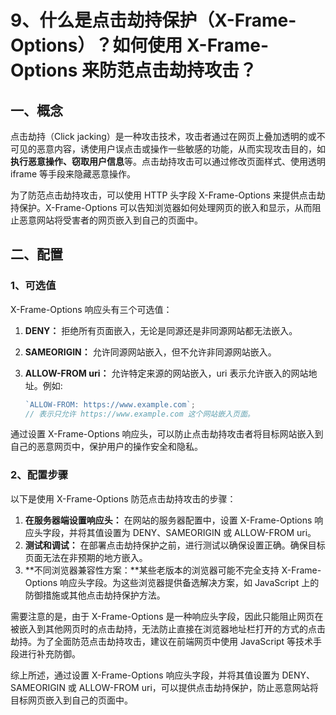 # 9、什么是点击劫持保护（X-Frame-Options）？如何使用 X-Frame-Options 来防范点击劫持攻击？

## 一、概念

点击劫持（Click jacking）是一种攻击技术，攻击者通过在网页上叠加透明的或不可见的恶意内容，诱使用户误点击或操作一些敏感的功能，从而实现攻击目的，如**执行恶意操作、窃取用户信息**等。点击劫持攻击可以通过修改页面样式、使用透明 iframe 等手段来隐藏恶意操作。

为了防范点击劫持攻击，可以使用 HTTP 头字段 X-Frame-Options 来提供点击劫持保护。X-Frame-Options 可以告知浏览器如何处理网页的嵌入和显示，从而阻止恶意网站将受害者的网页嵌入到自己的页面中。

## 二、配置

### 1、可选值

X-Frame-Options 响应头有三个可选值：

1. **DENY：** 拒绝所有页面嵌入，无论是同源还是非同源网站都无法嵌入。
2. **SAMEORIGIN：** 允许同源网站嵌入，但不允许非同源网站嵌入。
3. **ALLOW-FROM uri：** 允许特定来源的网站嵌入，uri 表示允许嵌入的网站地址。例如:

   ```js
   `ALLOW-FROM: https://www.example.com`;
   // 表示只允许 https://www.example.com 这个网站嵌入页面。
   ```

通过设置 X-Frame-Options 响应头，可以防止点击劫持攻击者将目标网站嵌入到自己的恶意网页中，保护用户的操作安全和隐私。

### 2、配置步骤

以下是使用 X-Frame-Options 防范点击劫持攻击的步骤：

1. **在服务器端设置响应头：** 在网站的服务器配置中，设置 X-Frame-Options 响应头字段，并将其值设置为 DENY、SAMEORIGIN 或 ALLOW-FROM uri。
2. **测试和调试：** 在部署点击劫持保护之前，进行测试以确保设置正确。确保目标页面无法在非预期的地方嵌入。
3. **不同浏览器兼容性方案：**某些老版本的浏览器可能不完全支持 X-Frame-Options 响应头字段。为这些浏览器提供备选解决方案，如 JavaScript 上的防御措施或其他点击劫持保护方法。

需要注意的是，由于 X-Frame-Options 是一种响应头字段，因此只能阻止网页在被嵌入到其他网页时的点击劫持，无法防止直接在浏览器地址栏打开的方式的点击劫持。为了全面防范点击劫持攻击，建议在前端网页中使用 JavaScript 等技术手段进行补充防御。

综上所述，通过设置 X-Frame-Options 响应头字段，并将其值设置为 DENY、SAMEORIGIN 或 ALLOW-FROM uri，可以提供点击劫持保护，防止恶意网站将目标网页嵌入到自己的页面中。

